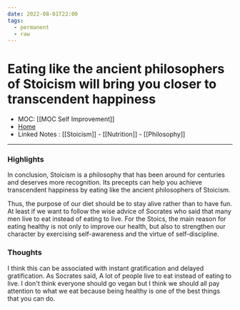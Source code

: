 ```yaml
---
date: 2022-08-01T22:00
tags:
  - permanent
  - raw
---
```

# Eating like the ancient philosophers of Stoicism will bring you closer to transcendent happiness
- MOC: [[MOC Self Improvement]]
- [Home](https://misudashi.ga/)
- Linked Notes : [[Stoicism]] - [[Nutrition]] - [[Philosophy]]
----------
### Highlights
 In conclusion, Stoicism is a philosophy that has been around for centuries and deserves more recognition.  Its precepts can help you achieve transcendent happiness by eating like the ancient philosophers of Stoicism.

 Thus, the purpose of our diet should be to stay alive rather than to have fun.  At least if we want to follow the wise advice of Socrates who said that many men live to eat instead of eating to live.  For the Stoics, the main reason for eating healthy is not only to improve our health, but also to strengthen our character by exercising self-awareness and the virtue of self-discipline.

### Thoughts 
I think this can be associated with instant gratification and delayed gratification. As Socrates said, A lot of people live to eat instead of eating to live. I don't think everyone should go vegan but I think we should all pay attention to what we eat because being healthy is one of the best things that you can do.